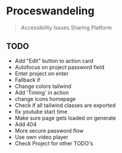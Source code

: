 # Proceswandeling

> Accessibility Issues Sharing Platform

## TODO
- Add "Edit" button to action card
- Autofocus on project password field
- Enter project on enter
- Fallback if 
- Change colors tailwind
- Add 'Timing' in action
- change icons homepage
- Check if all tailwind classes are exported
- fix youtube start time
- Make sure page gets loaded on generate
- Add 404
- More secure password flow
- Use own video player
- Check Project for other TODO's

